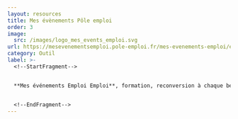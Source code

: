 ```yaml
---
layout: resources
title: Mes évènements Pôle emploi
order: 3
image:
  src: /images/logo_mes_events_emploi.svg
url: https://mesevenementsemploi.pole-emploi.fr/mes-evenements-emploi/evenements
category: Outil
label: >-
  <!--StartFragment-->


  **Mes événements Emploi Emploi**, formation, reconversion à chaque besoin, une solution ! 


  <!--EndFragment-->
---
```

